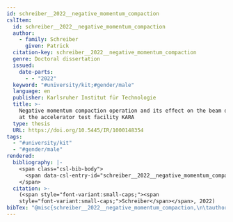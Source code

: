 ```yaml
---
id: schreiber__2022__negative_momentum_compaction
cslItem:
  id: schreiber__2022__negative_momentum_compaction
  author:
    - family: Schreiber
      given: Patrick
  citation-key: schreiber__2022__negative_momentum_compaction
  genre: Doctoral dissertation
  issued:
    date-parts:
      - - "2022"
  keyword: "#university/kit;#gender/male"
  language: en
  publisher: Karlsruher Institut für Technologie
  title: >-
    Negative momentum compaction operation and its effect on the beam dynamics
    at the accelerator test facility KARA
  type: thesis
  URL: https://doi.org/10.5445/IR/1000148354
tags:
  - "#university/kit"
  - "#gender/male"
rendered:
  bibliography: |-
    <span class="csl-bib-body">
      <span data-csl-entry-id="schreiber__2022__negative_momentum_compaction" class="csl-entry"><span class='author-bib'>Schreiber</span>. <span class='date-bib'>(2022)</span>. <span class='title'><i><b><span style="font-style:normal;">Negative momentum compaction operation and its effect on the beam dynamics at the accelerator test facility KARA</span></b></i></span> [Doctoral dissertation, Karlsruher Institut für Technologie]. <span class='URL'><a href='https://doi.org/10.5445/IR/1000148354'>LINK</a></span></span>
    </span>
  citation: >-
    (<span style="font-variant:small-caps;"><span
    style="font-variant:small-caps;">Schreiber</span></span>, 2022)
bibTex: "@misc{schreiber__2022__negative_momentum_compaction,\n\tauthor = {Schreiber, Patrick},\n\tyear = {2022},\n\tschool = {Karlsruher Institut f{\\\" u}r Technologie},\n\ttitle = {Negative momentum compaction operation and its effect on the beam dynamics at the accelerator test facility {KARA}},\n\ttype = {Doctoral dissertation},\n\turl = {https://doi.org/10.5445/IR/1000148354},\n}\n\n"
---
```

